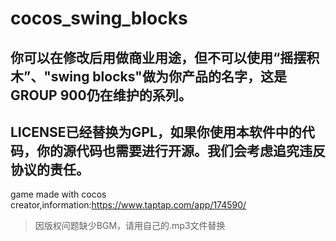 # cocos_swing_blocks
## 你可以在修改后用做商业用途，但不可以使用“摇摆积木”、"swing blocks"做为你产品的名字，这是GROUP 900仍在维护的系列。
## LICENSE已经替换为GPL，如果你使用本软件中的代码，你的源代码也需要进行开源。我们会考虑追究违反协议的责任。
game made with cocos creator,information:https://www.taptap.com/app/174590/
> 因版权问题缺少BGM，请用自己的.mp3文件替换
